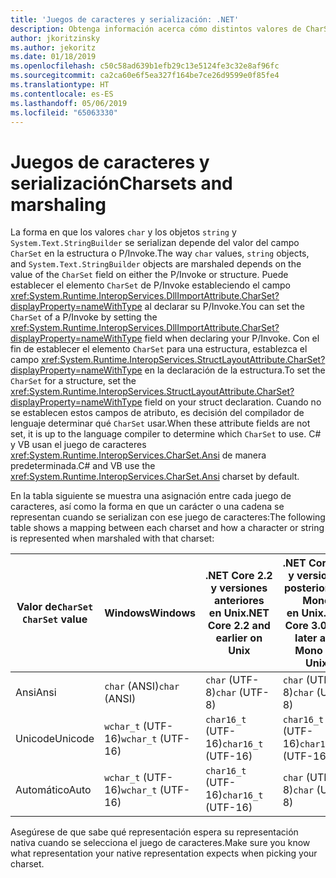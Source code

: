 ```yaml
---
title: 'Juegos de caracteres y serialización: .NET'
description: Obtenga información acerca cómo distintos valores de CharSet pueden cambiar la forma en que .NET serializa los datos al código nativo.
author: jkoritzinsky
ms.author: jekoritz
ms.date: 01/18/2019
ms.openlocfilehash: c50c58ad639b1efb29c13e5124fe3c32e8af96fc
ms.sourcegitcommit: ca2ca60e6f5ea327f164be7ce26d9599e0f85fe4
ms.translationtype: HT
ms.contentlocale: es-ES
ms.lasthandoff: 05/06/2019
ms.locfileid: "65063330"
---
```

# <a name="charsets-and-marshaling"></a><span data-ttu-id="ce30c-103">Juegos de caracteres y serialización</span><span class="sxs-lookup"><span data-stu-id="ce30c-103">Charsets and marshaling</span></span>

<span data-ttu-id="ce30c-104">La forma en que los valores `char` y los objetos `string` y `System.Text.StringBuilder` se serializan depende del valor del campo `CharSet` en la estructura o P/Invoke.</span><span class="sxs-lookup"><span data-stu-id="ce30c-104">The way `char` values, `string` objects, and `System.Text.StringBuilder` objects are marshaled depends on the value of the `CharSet` field on either the P/Invoke or structure.</span></span> <span data-ttu-id="ce30c-105">Puede establecer el elemento `CharSet` de P/Invoke estableciendo el campo <xref:System.Runtime.InteropServices.DllImportAttribute.CharSet?displayProperty=nameWithType> al declarar su P/Invoke.</span><span class="sxs-lookup"><span data-stu-id="ce30c-105">You can set the `CharSet` of a P/Invoke by setting the <xref:System.Runtime.InteropServices.DllImportAttribute.CharSet?displayProperty=nameWithType> field when declaring your P/Invoke.</span></span> <span data-ttu-id="ce30c-106">Con el fin de establecer el elemento `CharSet` para una estructura, establezca el campo <xref:System.Runtime.InteropServices.StructLayoutAttribute.CharSet?displayProperty=nameWithType> en la declaración de la estructura.</span><span class="sxs-lookup"><span data-stu-id="ce30c-106">To set the `CharSet` for a structure, set the <xref:System.Runtime.InteropServices.StructLayoutAttribute.CharSet?displayProperty=nameWithType> field on your struct declaration.</span></span> <span data-ttu-id="ce30c-107">Cuando no se establecen estos campos de atributo, es decisión del compilador de lenguaje determinar qué `CharSet` usar.</span><span class="sxs-lookup"><span data-stu-id="ce30c-107">When these attribute fields are not set, it is up to the language compiler to determine which `CharSet` to use.</span></span> <span data-ttu-id="ce30c-108">C# y VB usan el juego de caracteres <xref:System.Runtime.InteropServices.CharSet.Ansi> de manera predeterminada.</span><span class="sxs-lookup"><span data-stu-id="ce30c-108">C# and VB use the <xref:System.Runtime.InteropServices.CharSet.Ansi> charset by default.</span></span>

<span data-ttu-id="ce30c-109">En la tabla siguiente se muestra una asignación entre cada juego de caracteres, así como la forma en que un carácter o una cadena se representan cuando se serializan con ese juego de caracteres:</span><span class="sxs-lookup"><span data-stu-id="ce30c-109">The following table shows a mapping between each charset and how a character or string is represented when marshaled with that charset:</span></span>

| <span data-ttu-id="ce30c-110">Valor de`CharSet` </span><span class="sxs-lookup"><span data-stu-id="ce30c-110">`CharSet` value</span></span> | <span data-ttu-id="ce30c-111">Windows</span><span class="sxs-lookup"><span data-stu-id="ce30c-111">Windows</span></span>            | <span data-ttu-id="ce30c-112">.NET Core 2.2 y versiones anteriores en Unix</span><span class="sxs-lookup"><span data-stu-id="ce30c-112">.NET Core 2.2 and earlier on Unix</span></span> | <span data-ttu-id="ce30c-113">.NET Core 3.0 y versiones posteriores y Mono en Unix</span><span class="sxs-lookup"><span data-stu-id="ce30c-113">.NET Core 3.0 and later and Mono on Unix</span></span> |
|-----------------|--------------------|-----------------------------------|------------------------------------------|
| <span data-ttu-id="ce30c-114">Ansi</span><span class="sxs-lookup"><span data-stu-id="ce30c-114">Ansi</span></span>            | <span data-ttu-id="ce30c-115">`char` (ANSI)</span><span class="sxs-lookup"><span data-stu-id="ce30c-115">`char` (ANSI)</span></span>      | <span data-ttu-id="ce30c-116">`char` (UTF-8)</span><span class="sxs-lookup"><span data-stu-id="ce30c-116">`char` (UTF-8)</span></span>                    | <span data-ttu-id="ce30c-117">`char` (UTF-8)</span><span class="sxs-lookup"><span data-stu-id="ce30c-117">`char` (UTF-8)</span></span>                           |
| <span data-ttu-id="ce30c-118">Unicode</span><span class="sxs-lookup"><span data-stu-id="ce30c-118">Unicode</span></span>         | <span data-ttu-id="ce30c-119">`wchar_t` (UTF-16)</span><span class="sxs-lookup"><span data-stu-id="ce30c-119">`wchar_t` (UTF-16)</span></span> | <span data-ttu-id="ce30c-120">`char16_t` (UTF-16)</span><span class="sxs-lookup"><span data-stu-id="ce30c-120">`char16_t` (UTF-16)</span></span>               | <span data-ttu-id="ce30c-121">`char16_t` (UTF-16)</span><span class="sxs-lookup"><span data-stu-id="ce30c-121">`char16_t` (UTF-16)</span></span>                      |
| <span data-ttu-id="ce30c-122">Automático</span><span class="sxs-lookup"><span data-stu-id="ce30c-122">Auto</span></span>            | <span data-ttu-id="ce30c-123">`wchar_t` (UTF-16)</span><span class="sxs-lookup"><span data-stu-id="ce30c-123">`wchar_t` (UTF-16)</span></span> | <span data-ttu-id="ce30c-124">`char16_t` (UTF-16)</span><span class="sxs-lookup"><span data-stu-id="ce30c-124">`char16_t` (UTF-16)</span></span>               | <span data-ttu-id="ce30c-125">`char` (UTF-8)</span><span class="sxs-lookup"><span data-stu-id="ce30c-125">`char` (UTF-8)</span></span>                           |

<span data-ttu-id="ce30c-126">Asegúrese de que sabe qué representación espera su representación nativa cuando se selecciona el juego de caracteres.</span><span class="sxs-lookup"><span data-stu-id="ce30c-126">Make sure you know what representation your native representation expects when picking your charset.</span></span>
